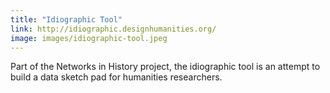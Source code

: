 ```yaml
---
title: "Idiographic Tool"
link: http://idiographic.designhumanities.org/
image: images/idiographic-tool.jpeg
---
```

Part of the Networks in History project, the idiographic tool is an attempt to build a data sketch pad for humanities researchers.
